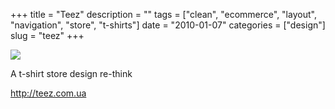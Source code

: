 +++
title = "Teez"
description = ""
tags = ["clean", "ecommerce", "layout", "navigation", "store", "t-shirts"]
date = "2010-01-07"
categories = ["design"]
slug = "teez"
+++


 

  <div id="screens-thumbs" class="clearfix">
    <div class="txt-center" id="design-submission"><a href="http://teez.com.ua/"><img id='bluga-thumbnail-2262' class='bluga-thumbnail large' src='//media.konigi.com/bluga/
wt4b45c6e56de36_large.jpg'/></a></div>  
  </div>   
<p>A t-shirt store design re-think</p>

<p><a href="http://teez.com.ua/">http://teez.com.ua</a></p>




